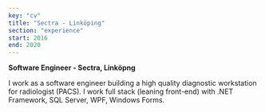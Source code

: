 ```yaml
---
key: "cv"
title: "Sectra - Linköping"
section: "experience"
start: 2016
end: 2020
---
```

**Software Engineer - Sectra, Linköpng**

I work as a software engineer building a high quality diagnostic workstation for radiologist (PACS). I work full stack (leaning front-end) with .NET Framework, SQL Server, WPF, Windows Forms.